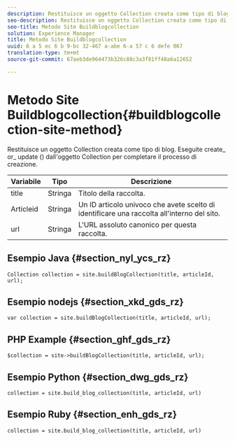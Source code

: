 ```yaml
---
description: Restituisce un oggetto Collection creata come tipo di blog. Eseguite create_ or_ update () dall'oggetto Collection per completare il processo di creazione.
seo-description: Restituisce un oggetto Collection creata come tipo di blog. Eseguite create_ or_ update () dall'oggetto Collection per completare il processo di creazione.
seo-title: Metodo Site Buildblogcollection
solution: Experience Manager
title: Metodo Site Buildblogcollection
uuid: 6 a 5 ec 6 b 9-bc 32-467 a-abe 6-a 57 c 6 defe 067
translation-type: tm+mt
source-git-commit: 67aeb3de964473b326c88c3a3f81ff48a6a12652

---
```



# Metodo Site Buildblogcollection{#buildblogcollection-site-method}

Restituisce un oggetto Collection creata come tipo di blog. Eseguite create_ or_ update () dall&#39;oggetto Collection per completare il processo di creazione.

| Variabile | Tipo | Descrizione |
|--- |--- |--- |
| title | Stringa | Titolo della raccolta. |
| Articleid | Stringa | Un ID articolo univoco che avete scelto di identificare una raccolta all&#39;interno del sito. |
| url | Stringa | L&#39;URL assoluto canonico per questa raccolta. |

## Esempio Java {#section_nyl_ycs_rz}

```
Collection collection = site.buildBlogCollection(title, articleId, url); 
```

## Esempio nodejs {#section_xkd_gds_rz}

```
var collection = site.buildBlogCollection(title, articleId, url); 
```

## PHP Example {#section_ghf_gds_rz}

```
$collection = site->buildBlogCollection(title, articleId, url); 
```

## Esempio Python {#section_dwg_gds_rz}

```
collection = site.build_blog_collection(title, articleId, url) 
```

## Esempio Ruby {#section_enh_gds_rz}

```
collection = site.build_blog_collection(title, articleId, url) 
```

